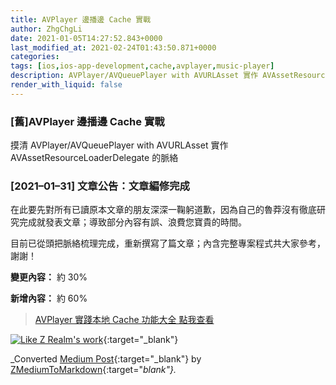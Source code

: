 ```yaml
---
title: AVPlayer 邊播邊 Cache 實戰
author: ZhgChgLi
date: 2021-01-05T14:27:52.843+0000
last_modified_at: 2021-02-24T01:43:50.871+0000
categories: 
tags: [ios,ios-app-development,cache,avplayer,music-player]
description: AVPlayer/AVQueuePlayer with AVURLAsset 實作 AVAssetResourceLoaderDelegate 達成邊播放音樂/影片邊緩存
render_with_liquid: false
---
```


### \[舊\]AVPlayer 邊播邊 Cache 實戰

摸清 AVPlayer/AVQueuePlayer with AVURLAsset 實作 AVAssetResourceLoaderDelegate 的脈絡
### \[2021–01–31\] 文章公告：文章編修完成

在此要先對所有已讀原本文章的朋友深深一鞠躬道歉，因為自己的魯莽沒有徹底研究完成就發表文章；導致部分內容有誤、浪費您寶貴的時間。

目前已從頭把脈絡梳理完成，重新撰寫了篇文章；內含完整專案程式共大家參考，謝謝！

**變更內容：** 約 30%

**新增內容：** 約 60%


> [AVPlayer 實踐本地 Cache 功能大全 點我查看](../6ce488898003/) 





[![Like Z Realm's work](https://button.like.co/images/og/likebutton.png "Like Z Realm's work")](https://button.like.co/in/like/zhgchgli){:target="_blank"}




_Converted [Medium Post](https://blog.zhgchg.li/avplayer-%E9%82%8A%E6%92%AD%E9%82%8A-cache-%E5%AF%A6%E6%88%B0-ee47f8f1e2d2){:target="_blank"} by [ZMediumToMarkdown](https://github.com/ZhgChgLi/ZMediumToMarkdown){:target="_blank"}._
